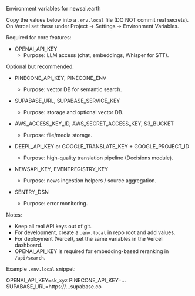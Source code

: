 Environment variables for newsai.earth

Copy the values below into a `.env.local` file (DO NOT commit real secrets). On Vercel set these under Project -> Settings -> Environment Variables.

Required for core features:

- OPENAI_API_KEY
  - Purpose: LLM access (chat, embeddings, Whisper for STT).

Optional but recommended:

- PINECONE_API_KEY, PINECONE_ENV
  - Purpose: vector DB for semantic search.

- SUPABASE_URL, SUPABASE_SERVICE_KEY
  - Purpose: storage and optional vector DB.

- AWS_ACCESS_KEY_ID, AWS_SECRET_ACCESS_KEY, S3_BUCKET
  - Purpose: file/media storage.

- DEEPL_API_KEY or GOOGLE_TRANSLATE_KEY + GOOGLE_PROJECT_ID
  - Purpose: high-quality translation pipeline (Decisions module).

- NEWSAPI_KEY, EVENTREGISTRY_KEY
  - Purpose: news ingestion helpers / source aggregation.

- SENTRY_DSN
  - Purpose: error monitoring.

Notes:
- Keep all real API keys out of git.
- For development, create a `.env.local` in repo root and add values.
- For deployment (Vercel), set the same variables in the Vercel dashboard.
- OPENAI_API_KEY is required for embedding-based reranking in `/api/search`.

Example `.env.local` snippet:

OPENAI_API_KEY=sk_xyz
PINECONE_API_KEY=...
SUPABASE_URL=https://...supabase.co

